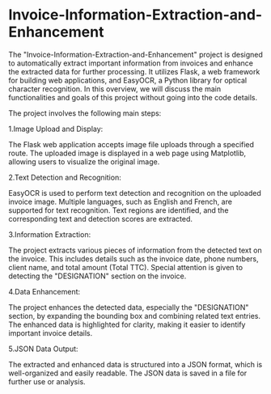 # Invoice-Information-Extraction-and-Enhancement

The "Invoice-Information-Extraction-and-Enhancement" project is designed to automatically extract important information from invoices and enhance the extracted data for further processing. It utilizes Flask, a web framework for building web applications, and EasyOCR, a Python library for optical character recognition. In this overview, we will discuss the main functionalities and goals of this project without going into the code details.

The project involves the following main steps:

1.Image Upload and Display:

The Flask web application accepts image file uploads through a specified route.
The uploaded image is displayed in a web page using Matplotlib, allowing users to visualize the original image.

2.Text Detection and Recognition:

EasyOCR is used to perform text detection and recognition on the uploaded invoice image.
Multiple languages, such as English and French, are supported for text recognition.
Text regions are identified, and the corresponding text and detection scores are extracted.

3.Information Extraction:

The project extracts various pieces of information from the detected text on the invoice.
This includes details such as the invoice date, phone numbers, client name, and total amount (Total TTC).
Special attention is given to detecting the "DESIGNATION" section on the invoice.

4.Data Enhancement:

The project enhances the detected data, especially the "DESIGNATION" section, by expanding the bounding box and combining related text entries.
The enhanced data is highlighted for clarity, making it easier to identify important invoice details.

5.JSON Data Output:

The extracted and enhanced data is structured into a JSON format, which is well-organized and easily readable.
The JSON data is saved in a file for further use or analysis.
